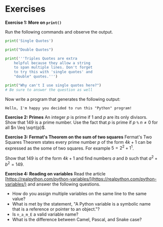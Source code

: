 # Exercises

**Exercise 1: More on `print()`**

Run the following commands and observe the output.

``` python
print('Single Quotes')
```

``` python
print("Double Quotes")
```

``` python
print('''Triples Quotes are extra
    helpful because they allow a string
    to span multiple lines. Don't forget
    to try this with 'single quotes' and
    "double" quotes.''')
```

``` python
print("Why can't I use single quotes here?")
# Be sure to answer the question as well
```

Now write a program that generates the following output:

``` text
Hello, I'm happy you decided to run this "Python" program!
```

**Exercise 2: Primes** An integer $p$ is prime if $1$ and $p$ are its only divisors. Show that $149$ is a prime number. Use the fact that $p$ is prime if $p$ `%` $n \neq 0$ for all $n \leq \sqrt{p}$.

**Exercise 3: Fermat's Theorem on the sum of two squares** Fermat's Two Squares Theorem states every prime number $p$ of the form $4k+1$ can be expressed as the some of two squares. For example $5 = 2^2 + 1^1$.

Show that $149$ is of the form $4k+1$ and find numbers $a$ and $b$ such that $a^2 + b^2 = 149$.

**Exercise 4: Reading on variables** Read the article [https://realpython.com/python-variables/](https://realpython.com/python-variables/) and answer the following questions.

- How do you assign multiple variables on the same line to the same value?
- What is met by the statement, "A Python variable is a symbolic name that is a reference or pointer to an object."?
- Is `n_a_m_E` a valid variable name?
- What is the difference between Camel, Pascal, and Snake case?